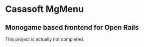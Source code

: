 ﻿# Casasoft MgMenu

## Monogame based frontend for Open Rails

This project is actually not completed.